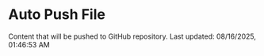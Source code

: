 # Auto Push File

Content that will be pushed to GitHub repository.
Last updated: 08/16/2025, 01:46:53 AM